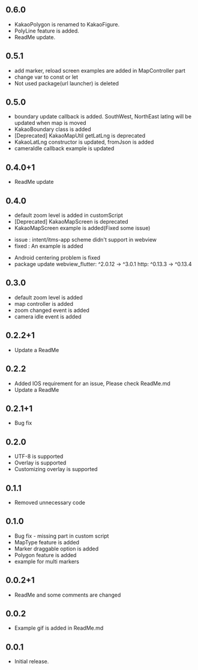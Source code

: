 ## 0.6.0
* KakaoPolygon is renamed to KakaoFigure.
* PolyLine feature is added.
* ReadMe update.

## 0.5.1
* add marker, reload screen examples are added in MapController part
* change var to const or let
* Not used package(url launcher) is deleted

## 0.5.0
* boundary update callback is added. SouthWest, NorthEast latlng will be updated when map is moved
* KakaoBoundary class is added
* [Deprecated] KakaoMapUtil getLatLng is deprecated
* KakaoLatLng constructor is updated, fromJson is added
* cameraIdle callback example is updated

## 0.4.0+1
* ReadMe update

## 0.4.0
* default zoom level is added in customScript
* [Deprecated] KakaoMapScreen is deprecated
* KakaoMapScreen example is added(Fixed some issue)
 - issue : intent/itms-app scheme didn't support in webview
 - fixed : An example is added

* Android centering problem is fixed
* package update
 webview_flutter: ^2.0.12 -> ^3.0.1
 http: ^0.13.3 -> ^0.13.4

## 0.3.0
* default zoom level is added
* map controller is added
* zoom changed event is added
* camera idle event is added

## 0.2.2+1
* Update a ReadMe

## 0.2.2
* Added IOS requirement for an issue, Please check ReadMe.md
* Update a ReadMe

## 0.2.1+1
* Bug fix

## 0.2.0
* UTF-8 is supported
* Overlay is supported
* Customizing overlay is supported

## 0.1.1
* Removed unnecessary code

## 0.1.0
* Bug fix - missing part in custom script
* MapType feature is added
* Marker draggable option is added
* Polygon feature is added
* example for multi markers

## 0.0.2+1
* ReadMe and some comments are changed

## 0.0.2
* Example gif is added in ReadMe.md

## 0.0.1
* Initial release.